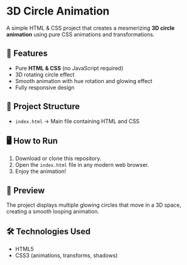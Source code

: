 # 3D Circle Animation

A simple HTML & CSS project that creates a mesmerizing **3D circle animation** using pure CSS animations and transformations.

## 🚀 Features
- Pure **HTML & CSS** (no JavaScript required)
- 3D rotating circle effect
- Smooth animation with hue rotation and glowing effect
- Fully responsive design

## 📂 Project Structure
- `index.html` → Main file containing HTML and CSS

## 🖥️ How to Run
1. Download or clone this repository.
2. Open the `index.html` file in any modern web browser.
3. Enjoy the animation!

## 📸 Preview
The project displays multiple glowing circles that move in a 3D space, creating a smooth looping animation.

## 🛠️ Technologies Used
- HTML5
- CSS3 (animations, transforms, shadows)